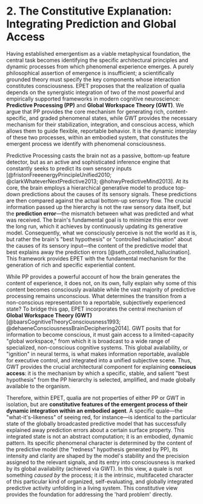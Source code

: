 # 2. The Constitutive Explanation: Integrating Prediction and Global Access

Having established emergentism as a viable metaphysical foundation, the central task becomes identifying the specific architectural principles and dynamic processes from which phenomenal experience emerges. A purely philosophical assertion of emergence is insufficient; a scientifically grounded theory must specify the key components whose interaction constitutes consciousness. EPET proposes that the realization of qualia depends on the synergistic integration of two of the most powerful and empirically supported frameworks in modern cognitive neuroscience: **Predictive Processing (PP)** and **Global Workspace Theory (GWT)**. We argue that PP provides the core mechanism for generating rich, content-specific, and graded phenomenal states, while GWT provides the necessary mechanism for their stabilization, integration, and conscious access, which allows them to guide flexible, reportable behavior. It is the dynamic interplay of these two processes, within an embodied system, that constitutes the emergent process we identify with phenomenal consciousness.

Predictive Processing casts the brain not as a passive, bottom-up feature detector, but as an active and sophisticated inference engine that constantly seeks to predict its own sensory inputs [@fristonFreeenergyPrincipleUnified2010; @clarkWhateverNextPredictive2013; @hohwyPredictiveMind2013]. At its core, the brain employs a hierarchical generative model to produce top-down predictions about the causes of its sensory signals. These predictions are then compared against the actual bottom-up sensory flow. The crucial information passed up the hierarchy is not the raw sensory data itself, but the **prediction error**—the mismatch between what was predicted and what was received. The brain's fundamental goal is to minimize this error over the long run, which it achieves by continuously updating its generative model. Consequently, what we consciously perceive is not the world as it is, but rather the brain's "best hypothesis" or "controlled hallucination" about the causes of its sensory input—the content of the predictive model that best explains away the prediction errors [@seth_controlled_hallucination]. This framework provides EPET with the fundamental mechanism for the generation of rich and specific experiential content.

While PP provides a powerful account of how the brain generates the content of experience, it does not, on its own, fully explain why some of this content becomes consciously available while the vast majority of predictive processing remains unconscious. What determines the transition from a non-conscious representation to a reportable, subjectively experienced state? To bridge this gap, EPET incorporates the central mechanism of **Global Workspace Theory (GWT)** [@baarsCognitiveTheoryConsciousness1993; @dehaeneConsciousnessBrainDeciphering2014]. GWT posits that for information to become conscious, it must gain access to a limited-capacity "global workspace," from which it is broadcast to a wide range of specialized, non-conscious cognitive systems. This global availability, or "ignition" in neural terms, is what makes information reportable, available for executive control, and integrated into a unified subjective scene. Thus, GWT provides the crucial architectural component for explaining **conscious access**: it is the mechanism by which a specific, stable, and salient "best hypothesis" from the PP hierarchy is selected, amplified, and made globally available to the organism.

Therefore, within EPET, qualia are not properties of either PP or GWT in isolation, but are **constitutive features of the emergent process of their dynamic integration within an embodied agent**. A specific quale—the "what-it's-likeness" of seeing red, for instance—is identical to the particular state of the globally broadcasted predictive model that has successfully explained away prediction errors about a certain surface property. This integrated state is not an abstract computation; it is an embodied, dynamic pattern. Its specific phenomenal character is determined by the content of the predictive model (the "redness" hypothesis generated by PP), its intensity and clarity are shaped by the model's stability and the precision assigned to the relevant signals, and its entry into consciousness is marked by its global availability (achieved via GWT). In this view, a quale is not something *caused by* the process; it *is* the intrinsic, multifaceted character of this particular kind of organized, self-evaluating, and globally integrated predictive activity unfolding in a living system. This constitutive view provides the foundation for addressing the 'hard problem' directly.